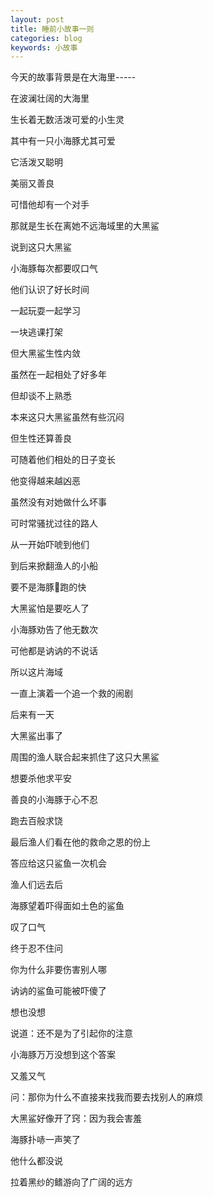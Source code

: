 ```yaml
---
layout: post
title: 睡前小故事一则
categories: blog
keywords: 小故事
---    
```


今天的故事背景是在大海里-----    

在波澜壮阔的大海里    

生长着无数活泼可爱的小生灵    

其中有一只小海豚尤其可爱    

它活泼又聪明    

美丽又善良    

可惜他却有一个对手    

那就是生长在离她不远海域里的大黑鲨    

说到这只大黑鲨    

小海豚每次都要叹口气    

他们认识了好长时间    

一起玩耍一起学习    

一块逃课打架    

但大黑鲨生性内敛    

虽然在一起相处了好多年    

但却谈不上熟悉   

本来这只大黑鲨虽然有些沉闷   

但生性还算善良    

可随着他们相处的日子变长    

他变得越来越凶恶    

虽然没有对她做什么坏事    

可时常骚扰过往的路人    

从一开始吓唬到他们    

到后来掀翻渔人的小船  

要不是海豚🐬跑的快   

大黑鲨怕是要吃人了    

小海豚劝告了他无数次    

可他都是讷讷的不说话    

所以这片海域     

一直上演着一个追一个救的闹剧    

后来有一天    

大黑鲨出事了    

周围的渔人联合起来抓住了这只大黑鲨     

想要杀他求平安    

善良的小海豚于心不忍    

跑去百般求饶    

最后渔人们看在他的救命之恩的份上    

答应给这只鲨鱼一次机会    

渔人们远去后     

海豚望着吓得面如土色的鲨鱼   

叹了口气    

终于忍不住问    

你为什么非要伤害别人哪     

讷讷的鲨鱼可能被吓傻了    

想也没想    

说道：还不是为了引起你的注意     

小海豚万万没想到这个答案    

又羞又气 

问：那你为什么不直接来找我而要去找别人的麻烦

大黑鲨好像开了窍：因为我会害羞 

海豚扑哧一声笑了

他什么都没说

拉着黑纱的鳍游向了广阔的远方





























